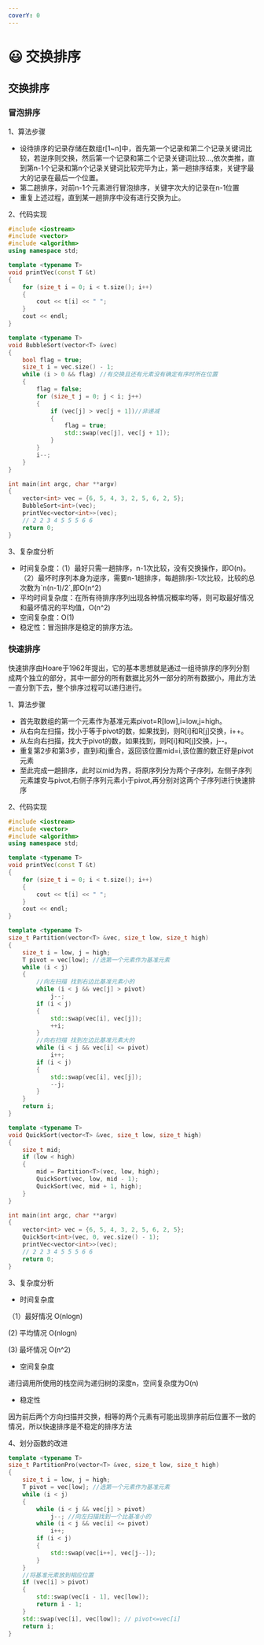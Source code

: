 ```yaml
---
coverY: 0
---
```


# 😃 交换排序

## 交换排序

### 冒泡排序

1、算法步骤

* 设待排序的记录存储在数组r\[1\~n]中，首先第一个记录和第二个记录关键词比较，若逆序则交换，然后第一个记录和第二个记录关键词比较...,依次类推，直到第n-1个记录和第n个记录关键词比较完毕为止，第一趟排序结束，关键字最大的记录在最后一个位置。
* 第二趟排序，对前n-1个元素进行冒泡排序，关键字次大的记录在n-1位置
* 重复上述过程，直到某一趟排序中没有进行交换为止。

2、代码实现

```cpp
#include <iostream>
#include <vector>
#include <algorithm>
using namespace std;

template <typename T>
void printVec(const T &t)
{
    for (size_t i = 0; i < t.size(); i++)
    {
        cout << t[i] << " ";
    }
    cout << endl;
}

template <typename T>
void BubbleSort(vector<T> &vec)
{
    bool flag = true;
    size_t i = vec.size() - 1;
    while (i > 0 && flag) //有交换且还有元素没有确定有序时所在位置
    {
        flag = false;
        for (size_t j = 0; j < i; j++)
        {
            if (vec[j] > vec[j + 1])//非递减
            {
                flag = true;
                std::swap(vec[j], vec[j + 1]);
            }
        }
        i--;
    }
}

int main(int argc, char **argv)
{
    vector<int> vec = {6, 5, 4, 3, 2, 5, 6, 2, 5};
    BubbleSort<int>(vec);
    printVec<vector<int>>(vec);
    // 2 2 3 4 5 5 5 6 6
    return 0;
}

```

3、复杂度分析

* 时间复杂度：（1）最好只需一趟排序，n-1次比较，没有交换操作，即O(n)。（2）最坏时序列本身为逆序，需要n-1趟排序，每趟排序i-1次比较，比较的总次数为\`n(n-1)/2\`,即O(n^2)
* 平均时间复杂度：在所有待排序序列出现各种情况概率均等，则可取最好情况和最坏情况的平均值，O(n^2)
* 空间复杂度：O(1)
* 稳定性：冒泡排序是稳定的排序方法。

### 快速排序

快速排序由Hoare于1962年提出，它的基本思想就是通过一组待排序的序列分割成两个独立的部分，其中一部分的所有数据比另外一部分的所有数据小，用此方法一直分割下去，整个排序过程可以递归进行。

1、算法步骤

* 首先取数组的第一个元素作为基准元素pivot=R\[low],i=low,j=high。
* 从右向左扫描，找小于等于pivot的数，如果找到，则R\[i]和R\[j]交换，i++。
* 从左向右扫描，找大于pivot的数，如果找到，则R\[i]和R\[j]交换，j--。
* 重复第2步和第3步，直到i和j重合，返回该位置mid=i,该位置的数正好是pivot元素
* 至此完成一趟排序，此时以mid为界，将原序列分为两个子序列，左侧子序列元素雄安与pivot,右侧子序列元素小于pivot,再分别对这两个子序列进行快速排序

2、代码实现

```cpp
#include <iostream>
#include <vector>
#include <algorithm>
using namespace std;

template <typename T>
void printVec(const T &t)
{
    for (size_t i = 0; i < t.size(); i++)
    {
        cout << t[i] << " ";
    }
    cout << endl;
}

template <typename T>
size_t Partition(vector<T> &vec, size_t low, size_t high)
{
    size_t i = low, j = high;
    T pivot = vec[low]; //选第一个元素作为基准元素
    while (i < j)
    {
        //向左扫描 找到右边比基准元素小的
        while (i < j && vec[j] > pivot)
            j--;
        if (i < j)
        {
            std::swap(vec[i], vec[j]);
            ++i;
        }
        //向右扫描 找到左边比基准元素大的
        while (i < j && vec[i] <= pivot)
            i++;
        if (i < j)
        {
            std::swap(vec[i], vec[j]);
            --j;
        }
    }
    return i;
}

template <typename T>
void QuickSort(vector<T> &vec, size_t low, size_t high)
{
    size_t mid;
    if (low < high)
    {
        mid = Partition<T>(vec, low, high);
        QuickSort(vec, low, mid - 1);
        QuickSort(vec, mid + 1, high);
    }
}

int main(int argc, char **argv)
{
    vector<int> vec = {6, 5, 4, 3, 2, 5, 6, 2, 5};
    QuickSort<int>(vec, 0, vec.size() - 1);
    printVec<vector<int>>(vec);
    // 2 2 3 4 5 5 5 6 6
    return 0;
}
```

3、复杂度分析

* 时间复杂度

（1）最好情况 O(nlogn)

&#x20; (2)  平均情况 O(nlogn)

&#x20; (3)  最坏情况 O(n^2)

* 空间复杂度

递归调用所使用的栈空间为递归树的深度n，空间复杂度为O(n)

* 稳定性

因为前后两个方向扫描并交换，相等的两个元素有可能出现排序前后位置不一致的情况，所以快速排序是不稳定的排序方法

4、划分函数的改进

```cpp
template <typename T>
size_t PartitionPro(vector<T> &vec, size_t low, size_t high)
{
    size_t i = low, j = high;
    T pivot = vec[low]; //选第一个元素作为基准元素
    while (i < j)
    {
        while (i < j && vec[j] > pivot)
            j--; //向左扫描找到一个比基准小的
        while (i < j && vec[i] <= pivot)
            i++;
        if (i < j)
        {
            std::swap(vec[i++], vec[j--]);
        }
    }
    //将基准元素放到相应位置
    if (vec[i] > pivot)
    {
        std::swap(vec[i - 1], vec[low]);
        return i - 1;
    }
    std::swap(vec[i], vec[low]); // pivot<=vec[i]
    return i;
}
```
